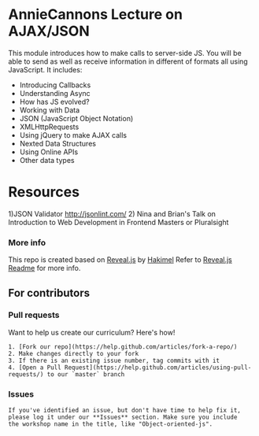 # AnnieCannons Lecture on AJAX/JSON

This module introduces how to make calls to server-side JS. You will be able to send as well as receive information in different of formats all using JavaScript. It includes:

<ul>
<li>Introducing Callbacks</li>
<li>Understanding Async</li>
<li>How has JS evolved?</li>
<li>Working with Data</li>
<li>JSON (JavaScript Object Notation)</li>
<li>XMLHttpRequests</li>
<li>Using jQuery to make AJAX calls</li>
<li>Nexted Data Structures</li>
<li>Using Online APIs</li>
<li>Other data types</li>
</ul>

# Resources
1)JSON Validator http://jsonlint.com/
2) Nina and Brian's Talk on Introduction to Web Development in Frontend Masters or Pluralsight
  
  ### More info
  
  This repo is created based on [Reveal.js](https://github.com/hakimel/reveal.js) by [Hakimel](https://github.com/hakimel)
  Refer to [Reveal.js Readme](https://github.com/hakimel/reveal.js#revealjs-) for more info. 

  ## For contributors
  
  ### Pull requests

  Want to help us create our curriculum? Here's how!

    1. [Fork our repo](https://help.github.com/articles/fork-a-repo/)
    2. Make changes directly to your fork
    3. If there is an existing issue number, tag commits with it
    4. [Open a Pull Request](https://help.github.com/articles/using-pull-requests/) to our `master` branch

  ### Issues

    If you've identified an issue, but don't have time to help fix it, please log it under our **Issues** section. Make sure you include   the workshop name in the title, like "Object-oriented-js". 

  
